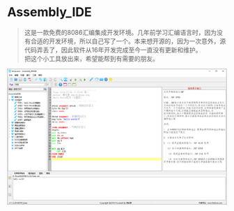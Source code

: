 # Assembly_IDE
>这是一款免费的8086汇编集成开发环境。几年前学习汇编语言时，因为没有合适的开发环境，所以自己写了一个。本来想开源的，因为一次意外，源代码弄丢了，因此软件从16年开发完成至今一直没有更新和维护。  
>把这个小工具放出来，希望能帮到有需要的朋友。

![Image text](https://github.com/lqhou/Assembly_IDE/raw/master/Assembly.PNG)
